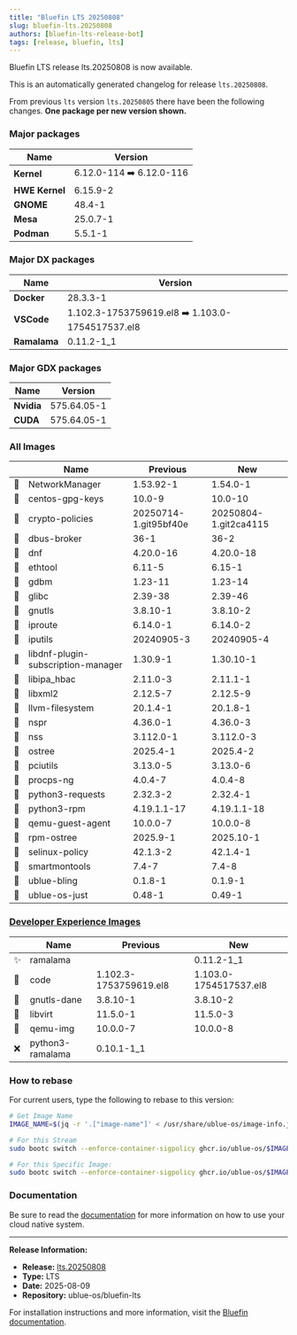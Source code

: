```yaml
---
title: "Bluefin LTS 20250808"
slug: bluefin-lts.20250808
authors: [bluefin-lts-release-bot]
tags: [release, bluefin, lts]
---
```


Bluefin LTS release lts.20250808 is now available.

<!--truncate-->

This is an automatically generated changelog for release `lts.20250808`.

From previous `lts` version `lts.20250805` there have been the following changes. **One package per new version shown.**

### Major packages
| Name | Version |
| --- | --- |
| **Kernel** | 6.12.0-114 ➡️ 6.12.0-116 |
| **HWE Kernel** | 6.15.9-2 |
| **GNOME** | 48.4-1 |
| **Mesa** | 25.0.7-1 |
| **Podman** | 5.5.1-1 |

### Major DX packages
| Name | Version |
| --- | --- |
| **Docker** | 28.3.3-1 |
| **VSCode** | 1.102.3-1753759619.el8 ➡️ 1.103.0-1754517537.el8 |
| **Ramalama** | 0.11.2-1_1 |

### Major GDX packages
| Name | Version |
| --- | --- |
| **Nvidia** | 575.64.05-1 |
| **CUDA** | 575.64.05-1 |

### All Images
| | Name | Previous | New |
| --- | --- | --- | --- |
| 🔄 | NetworkManager | 1.53.92-1 | 1.54.0-1 |
| 🔄 | centos-gpg-keys | 10.0-9 | 10.0-10 |
| 🔄 | crypto-policies | 20250714-1.git95bf40e | 20250804-1.git2ca4115 |
| 🔄 | dbus-broker | 36-1 | 36-2 |
| 🔄 | dnf | 4.20.0-16 | 4.20.0-18 |
| 🔄 | ethtool | 6.11-5 | 6.15-1 |
| 🔄 | gdbm | 1.23-11 | 1.23-14 |
| 🔄 | glibc | 2.39-38 | 2.39-46 |
| 🔄 | gnutls | 3.8.10-1 | 3.8.10-2 |
| 🔄 | iproute | 6.14.0-1 | 6.14.0-2 |
| 🔄 | iputils | 20240905-3 | 20240905-4 |
| 🔄 | libdnf-plugin-subscription-manager | 1.30.9-1 | 1.30.10-1 |
| 🔄 | libipa_hbac | 2.11.0-3 | 2.11.1-1 |
| 🔄 | libxml2 | 2.12.5-7 | 2.12.5-9 |
| 🔄 | llvm-filesystem | 20.1.4-1 | 20.1.8-1 |
| 🔄 | nspr | 4.36.0-1 | 4.36.0-3 |
| 🔄 | nss | 3.112.0-1 | 3.112.0-3 |
| 🔄 | ostree | 2025.4-1 | 2025.4-2 |
| 🔄 | pciutils | 3.13.0-5 | 3.13.0-6 |
| 🔄 | procps-ng | 4.0.4-7 | 4.0.4-8 |
| 🔄 | python3-requests | 2.32.3-2 | 2.32.4-1 |
| 🔄 | python3-rpm | 4.19.1.1-17 | 4.19.1.1-18 |
| 🔄 | qemu-guest-agent | 10.0.0-7 | 10.0.0-8 |
| 🔄 | rpm-ostree | 2025.9-1 | 2025.10-1 |
| 🔄 | selinux-policy | 42.1.3-2 | 42.1.4-1 |
| 🔄 | smartmontools | 7.4-7 | 7.4-8 |
| 🔄 | ublue-bling | 0.1.8-1 | 0.1.9-1 |
| 🔄 | ublue-os-just | 0.48-1 | 0.49-1 |

### [Developer Experience Images](https://docs.projectbluefin.io/bluefin-dx)
| | Name | Previous | New |
| --- | --- | --- | --- |
| ✨ | ramalama | | 0.11.2-1_1 |
| 🔄 | code | 1.102.3-1753759619.el8 | 1.103.0-1754517537.el8 |
| 🔄 | gnutls-dane | 3.8.10-1 | 3.8.10-2 |
| 🔄 | libvirt | 11.5.0-1 | 11.5.0-3 |
| 🔄 | qemu-img | 10.0.0-7 | 10.0.0-8 |
| ❌ | python3-ramalama | 0.10.1-1_1 | |



### How to rebase
For current users, type the following to rebase to this version:
```bash
# Get Image Name
IMAGE_NAME=$(jq -r '.["image-name"]' < /usr/share/ublue-os/image-info.json)

# For this Stream
sudo bootc switch --enforce-container-sigpolicy ghcr.io/ublue-os/$IMAGE_NAME:lts

# For this Specific Image:
sudo bootc switch --enforce-container-sigpolicy ghcr.io/ublue-os/$IMAGE_NAME:lts.20250808
```

### Documentation
Be sure to read the [documentation](https://docs.projectbluefin.io/lts) for more information
on how to use your cloud native system.

---

**Release Information:**
- **Release:** [lts.20250808](https://github.com/ublue-os/bluefin-lts/releases/tag/lts.20250808)
- **Type:** LTS
- **Date:** 2025-08-09
- **Repository:** ublue-os/bluefin-lts

For installation instructions and more information, visit the [Bluefin documentation](https://docs.projectbluefin.io/).
